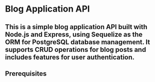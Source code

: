 # Blog Application API

## This is a simple blog application API built with Node.js and Express, using Sequelize as the ORM for PostgreSQL database management. It supports CRUD operations for blog posts and includes features for user authentication.

## Prerequisites
